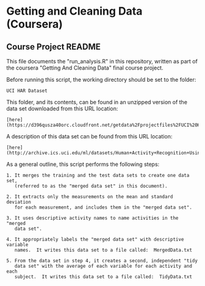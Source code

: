 
# Getting and Cleaning Data (Coursera)
## Course Project README

This file documents the "run_analysis.R" in this repository, written as part 
of the coursera "Getting And Cleaning Data" final course project.

Before running this script, the working directory should be set to the folder:

    UCI HAR Dataset
    
This folder, and its contents, can be found in an unzipped version of the data
set downloaded from this URL location:

    [here](https://d396qusza40orc.cloudfront.net/getdata%2Fprojectfiles%2FUCI%20HAR%20Dataset.zip)

A description of this data set can be found from this URL location:

    [here](http://archive.ics.uci.edu/ml/datasets/Human+Activity+Recognition+Using+Smartphones)

As a general outline, this script performs the following steps:

    1. It merges the training and the test data sets to create one data set,
       (referred to as the "merged data set" in this document).

    2. It extracts only the measurements on the mean and standard deviation
       for each measurement, and includes them in the "merged data set".

    3. It uses descriptive activity names to name activities in the "merged 
       data set".

    4. It appropriately labels the "merged data set" with descriptive variable
       names.  It writes this data set to a file called:  MergedData.txt

    5. From the data set in step 4, it creates a second, independent "tidy
       data set" with the average of each variable for each activity and each
       subject.  It writes this data set to a file called:  TidyData.txt
